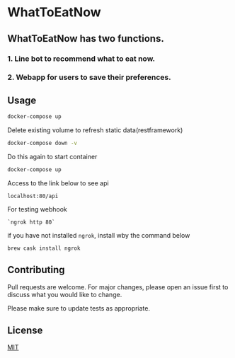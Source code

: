 # WhatToEatNow

## WhatToEatNow has two functions.
### 1. Line bot to recommend what to eat now.

### 2. Webapp for users to save their preferences.

## Usage

```bash
docker-compose up
```
Delete existing volume to refresh static data(restframework)
```bash
docker-compose down -v
```
Do this again to start container
```bash
docker-compose up
```

Access to the link below to see api

```
localhost:80/api
```

For testing webhook

```
`ngrok http 80`
```

if you have not installed `ngrok`, install wby the command below

```
brew cask install ngrok
```

## Contributing
Pull requests are welcome. For major changes, please open an issue first to discuss what you would like to change.

Please make sure to update tests as appropriate.

## License
[MIT](https://choosealicense.com/licenses/mit/)

